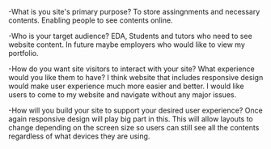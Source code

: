  -What is you site's primary purpose?
To store assingnments and necessary contents. Enabling people to see contents online. 

 -Who is your target audience?
 EDA, Students and tutors who need to see website content. In future maybe employers who would like to view my portfolio.

 -How do you want site visitors to interact with your site? What experience would you like them to have?
 I think website that includes responsive design would make user experience much more easier and better. I would like users to come to my website and navigate without any major issues. 

 -How will you build your site to support your desired user experience?
Once again responsive design will play big part in this. This will allow layouts to change depending on the screen size so users can still see all the contents regardless of what devices they are using.
